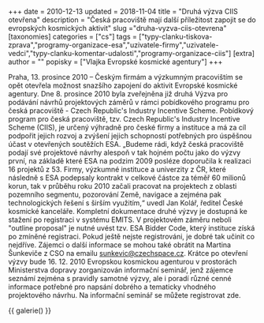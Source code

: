 +++
date = 2010-12-13
updated = 2018-11-04
title = "Druhá výzva CIIS otevřena"
description = "Česká pracoviště mají další příležitost zapojit se do evropských kosmických aktivit"
slug ="druha-vyzva-ciis-otevrena"
[taxonomies]
categories = ["cs"]
tags = ["typy-clanku-tiskova-zprava","programy-organizace-esa","uzivatele-firmy","uzivatele-vedci","typy-clanku-komentar-udalosti","programy-organizace-ciis"]
[extra]
author = ""
popisky = ["Vlajka Evropské kosmické agentury"]
+++

Praha, 13. prosince 2010 – Českým firmám a výzkumným pracovištím se opět otevřela možnost snazšího zapojení do aktivit Evropské kosmické agentury. Dne 8. prosince 2010 byla zveřejněna již druhá Výzva pro podávání návrhů projektových záměrů v rámci pobídkového programu pro česká pracoviště - Czech Republic's Industry Incentive Scheme. Pobídkový program pro česká pracoviště, tzv. Czech Republic's Industry Incentive Scheme (CIIS), je určený výhradně pro české firmy a instituce a má za cíl podpořit jejich rozvoj a zvýšení jejich schopností potřebných pro úspěšnou účast v otevřených soutěžích ESA. „Budeme rádi, když česká pracoviště podají své projektové návrhy alespoň v tak hojném počtu jako do výzvy první, na základě které ESA na podzim 2009 posléze doporučila k realizaci 16 projektů z 53. Firmy, výzkumné instituce a univerzity z ČR, které následně s ESA podepsaly kontrakt v celkové částce za téměř 60 milionů korun, tak v průběhu roku 2010 začali pracovat na projektech z oblasti pozemního segmentu, pozorování Země, navigace a zejména pak technologických řešení s širším využitím,“ uvedl Jan Kolář, ředitel České kosmické kanceláře. Kompletní dokumentace druhé výzvy je dostupná ke stažení po registraci v systému EMITS. V projektovém záměru neboli "outline proposal" je nutné uvést tzv. ESA Bidder Code, který instituce získá po zmíněné registraci. Pokud ještě nejste registrováni, je dobré tak učinit co nejdříve. Zájemci o další informace se mohou také obrátit na Martina Šunkeviče z CSO na emailu sunkevic@czechspace.cz. Krátce po otevření výzvy bude 16. 12. 2010 Evropskou kosmickou agenturou v prostorách Ministerstva dopravy zorganizován informační seminář, jenž zájemce seznámí zejména s pravidly samotné výzvy, ale i poradí různé cenné informace potřebné pro napsání dobrého a tematicky vhodného projektového návrhu. Na informační seminář se můžete registrovat zde.

{{ galerie() }}
